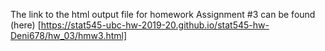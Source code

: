 The link to the html output file for homework Assignment #3 can be found (here) [https://stat545-ubc-hw-2019-20.github.io/stat545-hw-Deni678/hw_03/hmw3.html]
